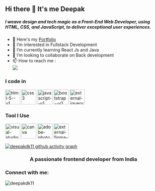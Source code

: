 ## Hi there 👋 It's me Deepak
##### I weave design and tech magic as a Front-End Web Developer, using HTML, CSS, and JavaScript, to deliver exceptional user experiences.

- 🔭 Here's my [Portfolio](https://deepakdk11.github.io/portfolio/)
- 👀 I’m interested in Fullstack Development 
- 🌱 I’m currently learning React Js and Java
- 💞️ I’m looking to collaborate on Back development
- 📫 How to reach me :
  <br/> [<img src="https://img.shields.io/badge/LinkedIn-0A66C2.svg?style=for-the-badge&logo=LinkedIn&logoColor=white" />](https://in.linkedin.com/in/deepak1107)

### I code in
<img width="48" height="48" src="https://img.icons8.com/color/48/html-5--v1.png" alt="html-5--v1"/> <img width="48" height="48" src="https://img.icons8.com/color/48/css3.png" alt="css3"/> <img width="48" height="48" src="https://img.icons8.com/color/48/javascript--v1.png" alt="javascript--v1"/>  <img width="48" height="48" src="https://img.icons8.com/color/48/bootstrap--v2.png" alt="bootstrap--v2"/> 
<img width="48" height="48" src="https://img.icons8.com/external-tal-revivo-color-tal-revivo/48/external-jquery-is-a-javascript-library-designed-to-simplify-html-logo-color-tal-revivo.png" alt="external-jquery-is-a-javascript-library-designed-to-simplify-html-logo-color-tal-revivo"/>

### Tool I Use
<img width="48" height="48" src="https://img.icons8.com/color/48/visual-studio-code-2019.png" alt="visual-studio-code-2019"/> <img width="48" height="48" src="https://img.icons8.com/color/48/canva.png" alt="canva"/> <img width="48" height="48" src="https://img.icons8.com/color/48/adobe-photoshop--v1.png" alt="adobe-photoshop--v1"/> <img width="48" height="48" src="https://img.icons8.com/external-tal-revivo-color-tal-revivo/48/external-figma-a-better-way-to-design-and-gather-feedback-all-in-one-place-logo-color-tal-revivo.png" alt="external-figma-a-better-way-to-design-and-gather-feedback-all-in-one-place-logo-color-tal-revivo"/>



[![deepakdk11 github activity graph](https://github-readme-activity-graph.vercel.app/graph?username=deepakdk11&bg_color=000000&color=f5f5f5&line=ffffff&point=4c00ff&area=true&hide_border=true)](https://github.com/ashutosh00710/github-readme-activity-graph)

<h3 align="center">A passionate frontend developer from India</h3>

<h3 align="left">Connect with me:</h3>
<p align="left">
</p>

<p><img align="center" src="https://github-readme-stats.vercel.app/api/top-langs?username=deepakdk11&show_icons=true&locale=en&layout=compact" alt="deepakdk11" /></p>

<!---
deepakdk11/deepakdk11 is a ✨ special ✨ repository because its `README.md` (this file) appears on your GitHub profile.
You can click the Preview link to take a look at your changes.
--->
